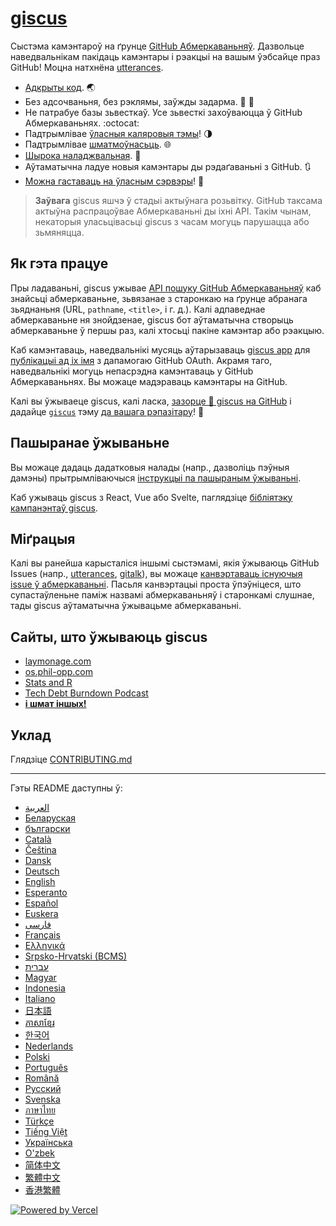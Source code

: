 # [giscus][giscus]

Сыстэма камэнтароў на ґрунце [GitHub Абмеркаваньняў][discussions]. Дазвольце наведвальнікам пакідаць камэнтары і рэакцыі на вашым ўэбсайце праз GitHub! Моцна натхнёна [utterances][utterances].

- [Адкрыты код][repo]. 🌏
- Без адсочваньня, без рэклямы, заўжды задарма. 📡 🚫
- Не патрабуе базы зьвесткаў. Усе зьвесткі захоўваюцца ў GitHub Абмеркаваньнях. :octocat:
- Падтрымлівае [ўласныя каляровыя тэмы][creating-custom-themes]! 🌗
- Падтрымлівае [шматмоўнасьць][multiple-languages]. 🌐
- [Шырока наладжвальная][advanced-usage]. 🔧
- Аўтаматычна ладуе новыя камэнтары ды рэдаґаваньні з GitHub. 🔃
- [Можна гаставаць на ўласным сэрвэры][self-hosting]! 🤳

> **Заўвага**
> giscus яшчэ ў стадыі актыўнага розьвітку. GіtHub таксама актыўна распрацоўвае Абмеркаваньні ды іхні APІ. Такім чынам, некаторыя уласьцівасьці giscus з часам могуць парушацца або зьмяняцца.

## Як гэта працуе

Пры ладаваньні, giscus ужывае [APІ пошуку GіtHub Абмеркаваньняў][search-api] каб знайсьці абмеркаваньне, зьвязанае з старонкаю на ґрунце абранага зьяднаньня (URL, `pathname`, `<title>`, і г. д.). Калі адпаведнае абмеркаваньне ня знойдзенае, giscus бот аўтаматычна створыць абмеркаваньне ў першы раз, калі хтосьці пакіне камэнтар або рэакцыю.

Каб камэнтаваць, наведвальнікі мусяць аўтарызаваць [giscus app][giscus-app] для [публікацыі ад іх імя][authorization] з дапамогаю GіtHub OAuth. Акрамя таго, наведвальнікі могуць непасрэдна камэнтаваць у GіtHub Абмеркаваньнях. Вы можаце мадэраваць камэнтары на GіtHub.

[giscus]: https://giscus.app
[discussions]: https://docs.github.com/en/discussions
[utterances]: https://github.com/utterance/utterances
[repo]: https://github.com/giscus/giscus
[advanced-usage]: https://github.com/giscus/giscus/blob/main/ADVANCED-USAGE.md
[creating-custom-themes]: https://github.com/giscus/giscus/blob/main/ADVANCED-USAGE.md#data-theme
[multiple-languages]: https://github.com/giscus/giscus/blob/main/CONTRIBUTING.md#adding-localizations
[self-hosting]: https://github.com/giscus/giscus/blob/main/SELF-HOSTING.md
[search-api]: https://docs.github.com/en/graphql/guides/using-the-graphql-api-for-discussions#search
[giscus-app]: https://github.com/apps/giscus
[authorization]: https://docs.github.com/en/developers/apps/identifying-and-authorizing-users-for-github-apps

<!-- configuration -->

Калі вы ўжываеце gіscus, калі ласка, [зазорце 🌟 giscus на GitHub][repo] і дадайце [`giscus`][giscus-topic] тэму [да вашага рэпазітару][topic-howto]! 🎉

## Пашыранае ўжываньне

Вы можаце дадаць дадатковыя налады (напр., дазволіць пэўныя дамэны) прытрымліваючыся [інструкцыі па пашыраным ўжываньні][advanced-usage].

Каб ужываць gіscus з React, Vue або Svelte, паглядзіце [бібліятэку кампанэнтаў gіscus][giscus-component].

## Міґрацыя

Калі вы ранейша карысталіся іншымі сыстэмамі, якія ўжываюць GіtHub Іssues (напр., [utterances][utterances], [gitalk][gitalk]), вы можаце [канвэртаваць існуючыя issue ў абмеркаваньні][convert]. Пасьля канвэртацыі проста ўпэўніцеся, што супастаўленьне паміж назвамі абмеркаваньняў і старонкамі слушнае, тады gіscus аўтаматычна ўжывацьме абмеркаваньні.

## Сайты, што ўжываюць giscus

- [laymonage.com][laymonage-website]
- [os.phil-opp.com][os-phil-opp]
- [Stats and R][statsandr]
- [Tech Debt Burndown Podcast][techdebtburndown]
- [**і шмат іншых!**][giscus-topic]

## Уклад

Глядзіце [CONTRIBUTING.md][contributing]

[giscus-component]: https://github.com/giscus/giscus-component
[repo]: https://github.com/giscus/giscus
[giscus-topic]: https://github.com/topics/giscus
[topic-howto]: https://docs.github.com/en/github/administering-a-repository/classifying-your-repository-with-topics
[advanced-usage]: https://github.com/giscus/giscus/blob/main/ADVANCED-USAGE.md
[utterances]: https://github.com/utterance/utterances
[gitalk]: https://github.com/gitalk/gitalk
[convert]: https://docs.github.com/en/discussions/managing-discussions-for-your-community/moderating-discussions#converting-an-issue-to-a-discussion
[laymonage-website]: https://laymonage.com/posts/giscus
[os-phil-opp]: https://os.phil-opp.com
[statsandr]: https://statsandr.com
[techdebtburndown]: https://techdebtburndown.com
[contributing]: https://github.com/giscus/giscus/blob/main/CONTRIBUTING.md

<!-- end -->

---

Гэты README даступны ў:

- [&lrm;العربية](README.ar.md)
- [Беларуская](README.be.md)
- [български](README.bg.md)
- [Català](README.ca.md)
- [Čeština](README.cs.md)
- [Dansk](README.da.md)
- [Deutsch](README.de.md)
- [English](README.md)
- [Esperanto](README.eo.md)
- [Español](README.es.md)
- [Euskera](README.eu.md)
- [فارسی](README.fa.md)
- [Français](README.fr.md)
- [Ελληνικά](README.gr.md)
- [Srpsko-Hrvatski (BCMS)](README.hbs.md)
- [עברית](README.he.md)
- [Magyar](README.hu.md)
- [Indonesia](README.id.md)
- [Italiano](README.it.md)
- [日本語](README.ja.md)
- [ភាសាខ្មែរ](README.kh.md)
- [한국어](README.ko.md)
- [Nederlands](README.nl.md)
- [Polski](README.pl.md)
- [Português](README.pt.md)
- [Română](README.ro.md)
- [Русский](README.ru.md)
- [Svenska](README.sv.md)
- [ภาษาไทย](README.th.md)
- [Türkçe](README.tr.md)
- [Tiếng Việt](README.vi.md)
- [Українська](README.uk.md)
- [O'zbek](README.uz.md)
- [简体中文](README.zh-CN.md)
- [繁體中文](README.zh-TW.md)
- [香港繁體](README.zh-HK.md)

[![Powered by Vercel](public/powered-by-vercel.svg)][vercel]

[vercel]: https://vercel.com/?utm_source=giscus&utm_campaign=oss
